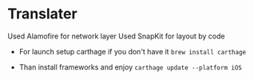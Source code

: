 # Translater

Used Alamofire for network layer
Used SnapKit for layout by code

- For launch setup carthage if you don't have it
`brew install carthage`

- Than install frameworks and enjoy
`carthage update --platform iOS`
